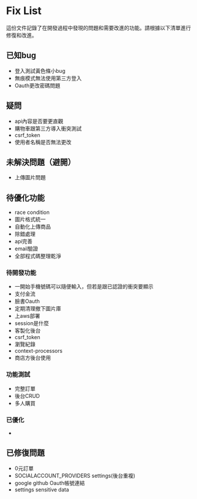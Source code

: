 # Fix List

這份文件記錄了在開發過程中發現的問題和需要改進的功能。請根據以下清單進行修復和改進。

## 已知bug
   - 登入測試黃色條小bug
   - 無痕模式無法使用第三方登入
   - Oauth更改密碼問題

## 疑問
   - api內容是否要更直觀
   - 購物車跟第三方導入衝突測試
   - csrf_token
   - 使用者名稱是否無法更改

## 未解決問題（避開）
   - 上傳圖片問題

## 待優化功能
   - race condition
   - 圖片格式統一
   - 自動化上傳商品
   - 除錯處理
   - api完善
   - email驗證
   - 全部程式碼整理乾淨

### 待開發功能
   - 一開始手機號碼可以隨便輸入，但若是跟已認證的衝突要顯示
   - 支付金流
   - 臉書Oauth
   - 定期清理撤下圖片庫
   - 上aws部署
   - session是什麼
   - 客製化後台
   - csrf_token
   - 瀏覽紀錄
   - context-processors
   - 商店方後台使用

### 功能測試
   - 完整訂單
   - 後台CRUD
   - 多人購買

### 已優化
   -

## 已修復問題
   - 0元訂單
   - SOCIALACCOUNT_PROVIDERS settings(後台重複)
   - google github Oauth帳號連結
   - settings sensitive data